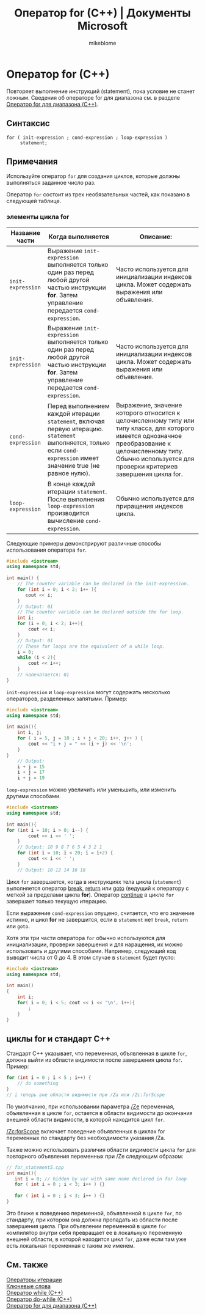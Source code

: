 ﻿---
title: Оператор for (C++) | Документы Microsoft
ms.custom: ''
ms.date: 11/04/2016
ms.reviewer: ''
ms.suite: ''
ms.technology:
- cpp-language
ms.tgt_pltfrm: ''
ms.topic: language-reference
dev_langs:
- C++
helpviewer_keywords:
- for keyword [C++]
ms.assetid: 6c7d01b3-c4c1-4c6a-aa58-e2d198f33d4a
caps.latest.revision: 15
author: mikeblome
ms.author: mblome
manager: ghogen
ms.workload:
- cplusplus
ms.openlocfilehash: 8358af0cd6784b1974767456602350a8ccf1c57f
ms.sourcegitcommit: 8fa8fdf0fbb4f57950f1e8f4f9b81b4d39ec7d7a
ms.translationtype: MT
ms.contentlocale: ru-RU
ms.lasthandoff: 12/21/2017
---
# <a name="for-statement-c"></a>Оператор for (C++)
Повторяет выполнение инструкций (statement), пока условие не станет ложным. Сведения об операторе for для диапазона см. в разделе [Оператор for для диапазона (C++)](../cpp/range-based-for-statement-cpp.md). 
  
## <a name="syntax"></a>Синтаксис  
  
```  
for ( init-expression ; cond-expression ; loop-expression )  
     statement;   
```  
  
## <a name="remarks"></a>Примечания  
 Используйте оператор `for` для создания циклов, которые должны выполняться заданное число раз.  
  
 Оператор `for` состоит из трех необязательных частей, как показано в следующей таблице.  
  
### <a name="for-loop-elements"></a>элементы цикла for  
  
|Название части|Когда выполняется|Описание:|  
|-----------------|-------------------|-----------------|  
|`init-expression`|Выражение `init-expression` выполняется только один раз перед любой другой частью инструкции **for**. Затем управление передается `cond-expression`.|Часто используется для инициализации индексов цикла. Может содержать выражения или объявления.|   
|`init-expression`|Выражение `init-expression` выполняется только один раз перед любой другой частью инструкции **for**. Затем управление передается `cond-expression`.|Часто используется для инициализации индексов цикла. Может содержать выражения или объявления.|  
|`cond-expression`|Перед выполнением каждой итерации `statement`, включая первую итерацию. `statement` выполняется, только если `cond-expression` имеет значение true (не равное нулю).|Выражение, значение которого относится к целочисленному типу или типу класса, для которого имеется однозначное преобразование к целочисленному типу. Обычно используется для проверки критериев завершения цикла for.|  
|`loop-expression`|В конце каждой итерации `statement`. После выполнения `loop-expression` производится вычисление `cond-expression`.|Обычно используется для приращения индексов цикла.|  
  
 Следующие примеры демонстрируют различные способы использования оператора `for`.  
  
```cpp  
#include <iostream>  
using namespace std;  
  
int main() {  
    // The counter variable can be declared in the init-expression. 
    for (int i = 0; i < 2; i++ ){   
       cout << i;  
    }  
    // Output: 01 
    // The counter variable can be declared outside the for loop.  
    int i;  
    for (i = 0; i < 2; i++){  
        cout << i;  
    }  
    // Output: 01 
    // These for loops are the equivalent of a while loop. 
    i = 0;  
    while (i < 2){  
        cout << i++;  
    }  
    // напечатается: 01 
}  
```  
  
 `init-expression` и `loop-expression` могут содержать несколько операторов, разделенных запятыми. Пример: 
  
```cpp  
#include <iostream>  
using namespace std;  
  
int main(){  
    int i, j;  
    for ( i = 5, j = 10 ; i + j < 20; i++, j++ ) {  
        cout << "i + j = " << (i + j) << '\n';  
    }  
}  
    // Output:  
    i + j = 15  
    i + j = 17  
    i + j = 19  
```  
  
 `loop-expression` можно увеличить или уменьшить, или изменить другими способами. 
  
```cpp  
#include <iostream>  
using namespace std;  
  
int main(){  
for (int i = 10; i > 0; i--) {  
        cout << i << ' ';  
    }  
    // Output: 10 9 8 7 6 5 4 3 2 1  
    for (int i = 10; i < 20; i = i+2) {  
        cout << i << ' ';  
    }  
    // Output: 10 12 14 16 18 
```  
  
 Цикл `for` завершается, когда в инструкциях тела цикла (`statement`) выполняется оператор [break](../cpp/break-statement-cpp.md), [return](../cpp/return-statement-cpp.md) или [goto](../cpp/goto-statement-cpp.md) (ведущий к оператору с меткой за пределами цикла **for**). Оператор [continue](../cpp/continue-statement-cpp.md) в цикле `for` завершает только текущую итерацию. 
  
 Если выражение `cond-expression` опущено, считается, что его значение истинно, и цикл **for** не завершится, если в `statement` нет `break`, `return` или `goto`. 
  
 Хотя эти три части оператора `for` обычно используются для инициализации, проверки завершения и для наращения, их можно использовать и другими способами. Например, следующий код выводит числа от 0 до 4. В этом случае в `statement` будет пусто:  
  
```cpp  
#include <iostream>  
using namespace std;  
  
int main()  
{  
    int i;  
    for( i = 0; i < 5; cout << i << '\n', i++){  
        ;  
    }  
}  
```  
  
## <a name="for-loops-and-the-c-standard"></a>циклы for и стандарт C++  
 Стандарт C++ указывает, что переменная, объявленная в цикле `for`, должна выйти из области видимости после завершения цикла `for`. Пример:  
  
```cpp  
for (int i = 0 ; i < 5 ; i++) {  
    // do something  
}  
// i теперь вне области видимости при /Za или /Zc:forScope  
```  
  
 По умолчанию, при использовании параметра [/Ze](../build/reference/za-ze-disable-language-extensions.md) переменная, объявленная в цикле `for`, остается в области видимости до окончания внешней области видимости, в которой находится цикл `for`. 
  
 [/Zc:forScope](../build/reference/zc-forscope-force-conformance-in-for-loop-scope.md) включает поведение объявленных в циклах for переменных по стандарту без необходимости указания /Za. 
  
 Также можно использовать различия области видимости цикла `for` для повторного объявления переменных при /Ze следующим образом:  
  
```cpp  
// for_statement5.cpp  
int main(){  
   int i = 0; // hidden by var with same name declared in for loop  
   for ( int i = 0 ; i < 3; i++ ) {}  
  
   for ( int i = 0 ; i < 3; i++ ) {}  
}  
```  
  
 Это ближе к поведению переменной, объявленной в цикле `for`, по стандарту, при котором она должна пропадать из области после завершения цикла. При объявлении переменной в цикле `for` компилятор внутри себя превращает ее в локальную переменную внешней области, в которой находится цикл `for`, даже если там уже есть локальная переменная с таким же именем. 
  
## <a name="see-also"></a>См. также  
 [Операторы итерации](../cpp/iteration-statements-cpp.md)   
 [Ключевые слова](../cpp/keywords-cpp.md)   
 [Оператор while (C++)](../cpp/while-statement-cpp.md)   
 [Оператор do-while (C++)](../cpp/do-while-statement-cpp.md)   
 [Оператор for для диапазона (C++)](../cpp/range-based-for-statement-cpp.md)
